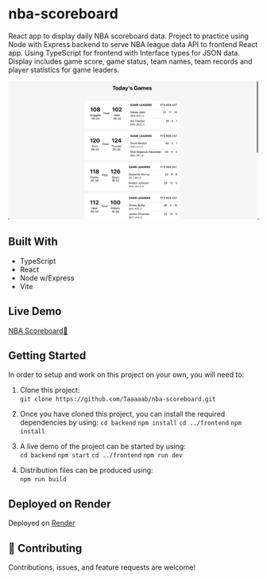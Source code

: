 # nba-scoreboard

React app to display daily NBA scoreboard data. Project to practice using Node with Express backend to serve NBA league data API to frontend React app. Using TypeScript for frontend with Interface types for JSON data.
Display includes game score, game status, team names, team records and player statistics for game leaders.

![Alt text](https://github.com/Taaaaab/personal-portfolio/blob/main/src/assets/scoreboard.png?raw=true "Screenshot")

## Built With

- TypeScript
- React
- Node w/Express
- Vite

## Live Demo

[NBA Scoreboard:basketball:](https://nba-scoreboard.onrender.com/)

## Getting Started

In order to setup and work on this project on your own, you will need to:

1. Clone this project:  
   `git clone https://github.com/Taaaaab/nba-scoreboard.git`

2. Once you have cloned this project, you can install the required dependencies by using:
   `cd backend`
   `npm install`
   `cd ../frontend`
   `npm install`

3. A live demo of the project can be started by using:  
   `cd backend`
   `npm start`
   `cd ../frontend`
   `npm run dev`

4. Distribution files can be produced using:  
   `npm run build`

## Deployed on Render

Deployed on [Render](https://render.com/)

## 🤝 Contributing

Contributions, issues, and feature requests are welcome!
